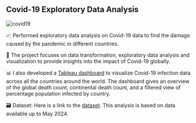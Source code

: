 ## Covid-19 Exploratory Data Analysis

![covid19](https://github.com/user-attachments/assets/1073ac52-0608-47a4-9bd2-d96285bd8356)

📈 Performed exploratory data analysis on Covid-19 data to find the damage caused by the pandemic in different countries. 

🦠 The project focuses on data transformation, exploratory data analysis and visualization to provide insights into the impact of Covid-19 globally.

📊 I also developed a [Tableau dashboard](https://public.tableau.com/app/profile/rafsan.ahmed8668/viz/CovidDataVisualizationDashboard-May2024/Dashboard1) to visualize Covid-19 infection data across all the countries around the world. The dashboard gives an overview of the global death count, continental death count, and a filtered view of percentage population infected by country.

🗃️ Dataset: Here is a link to the [dataset](https://ourworldindata.org/covid-deaths). This analysis is based on data available up to May 2024.
